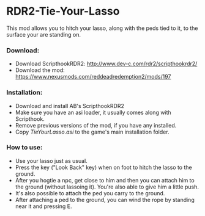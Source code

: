 # RDR2-Tie-Your-Lasso
This mod allows you to hitch your lasso, along with the peds tied to it, to the surface your are standing on.  

### Download:
- Download ScripthookRDR2: http://www.dev-c.com/rdr2/scripthookrdr2/
- Download the mod: https://www.nexusmods.com/reddeadredemption2/mods/197

### Installation:
- Download and install AB's ScripthookRDR2 
- Make sure you have an asi loader, it usually comes along with Scripthook.
- Remove previous versions of the mod, if you have any installed. 
- Copy *TieYourLasso.asi* to the game's main installation folder.

### How to use:
- Use your lasso just as usual.
- Press the key ("Look Back" key) when on foot to hitch the lasso to the ground.
- After you hogtie a npc, get close to him and then you can attach him to the ground (without lassoing it). You're also able to give him a little push.
- It's also possible to attach the ped you carry to the ground.
- After attaching a ped to the ground, you can wind the rope by standing near it and pressing E.
